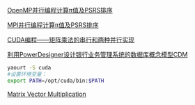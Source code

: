 [OpenMP并行编程计算π值及PSRS排序](<c>)

[MPI并行编程计算π值及PSRS排序](<https://blog.csdn.net/rectsuly/article/details/70307580>)

[CUDA编程——矩阵乘法的串行和两种并行实现](<https://blog.csdn.net/rectsuly/article/details/72231349>)

[利用PowerDesigner设计银行业务管理系统的数据库概念模型CDM](<https://blog.csdn.net/rectsuly/article/details/72522817>)





```bash
yaourt -S cuda
#设置环境变量：
export PATH=/opt/cuda/bin:$PATH 
```



[Matrix Vector Multiplication](<https://stackoverflow.com/questions/26417475/matrix-vector-multiplication-in-cuda-benchmarking-performance>)